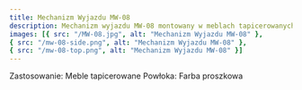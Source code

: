 ```yaml
---
title: Mechanizm Wyjazdu MW-08
description: Mechanizm wyjazdu MW-08 montowany w meblach tapicerowanych służy do szybkiego i wygodnego wyciągania ukrytej powierzchni, przeznaczonej do spania.
images: [{ src: "/MW-08.jpg", alt: "Mechanizm Wyjazdu MW-08" },
{ src: "/mw-08-side.png", alt: "Mechanizm Wyjazdu MW-08" },
{ src: "/mw-08-top.png", alt: "Mechanizm Wyjazdu MW-08" }]
---
```


Zastosowanie: Meble tapicerowane
Powłoka: Farba proszkowa
